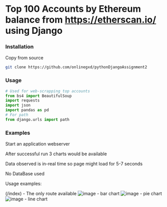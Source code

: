 # Top 100 Accounts by Ethereum balance from https://etherscan.io/ using Django

### Installation
Copy from source
```bash
git clone https://github.com/onlinegxd/pythonDjangoAssignment2
```

### Usage

```python
# Used for web-scrapping top accounts
from bs4 import BeautifulSoup
import requests
import json
import pandas as pd
# For path
from django.urls import path
```

### Examples

Start an application webserver

After successful run 3 charts would be available

Data observed is in-real time so page might load for 5-7 seconds

No DataBase used

Usage examples:

(/index) - The only route available
![image](https://user-images.githubusercontent.com/80266425/153492146-6ddc0b8e-81ad-41c5-ba39-4da1ac07885e.png) - bar chart
![image](https://user-images.githubusercontent.com/80266425/153492274-01e7257b-fd17-4b4d-8e01-854e7692ac15.png) - pie chart
![image](https://user-images.githubusercontent.com/80266425/153492331-f24bdd4d-a812-499a-866c-576d17fd79e8.png) - line chart




